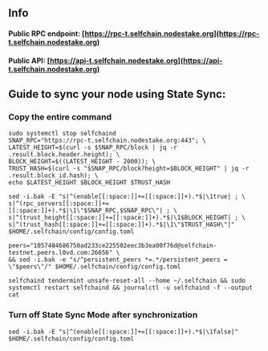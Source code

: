 ## Info
#### Public RPC endpoint: [https://rpc-t.selfchain.nodestake.org](https://rpc-t.selfchain.nodestake.org)
#### Public API: [https://api-t.selfchain.nodestake.org](https://api-t.selfchain.nodestake.org)

## Guide to sync your node using State Sync:

### Copy the entire command
```
sudo systemctl stop selfchaind
SNAP_RPC="https://rpc-t.selfchain.nodestake.org:443"; \
LATEST_HEIGHT=$(curl -s $SNAP_RPC/block | jq -r .result.block.header.height); \
BLOCK_HEIGHT=$((LATEST_HEIGHT - 2000)); \
TRUST_HASH=$(curl -s "$SNAP_RPC/block?height=$BLOCK_HEIGHT" | jq -r .result.block_id.hash); \
echo $LATEST_HEIGHT $BLOCK_HEIGHT $TRUST_HASH

sed -i.bak -E "s|^(enable[[:space:]]+=[[:space:]]+).*$|\1true| ; \
s|^(rpc_servers[[:space:]]+=[[:space:]]+).*$|\1\"$SNAP_RPC,$SNAP_RPC\"| ; \
s|^(trust_height[[:space:]]+=[[:space:]]+).*$|\1$BLOCK_HEIGHT| ; \
s|^(trust_hash[[:space:]]+=[[:space:]]+).*$|\1\"$TRUST_HASH\"|" $HOME/.selfchain/config/config.toml

peers="1057484686750ad233ce225502eec3b3ea00f76d@selfchain-testnet.peers.l0vd.com:26656" \
&& sed -i.bak -e "s/^persistent_peers *=.*/persistent_peers = \"$peers\"/" $HOME/.selfchain/config/config.toml 

selfchaind tendermint unsafe-reset-all --home ~/.selfchain && sudo systemctl restart selfchaind && journalctl -u selfchaind -f --output cat
```

### Turn off State Sync Mode after synchronization
```
sed -i.bak -E "s|^(enable[[:space:]]+=[[:space:]]+).*$|\1false|" $HOME/.selfchain/config/config.toml
```
